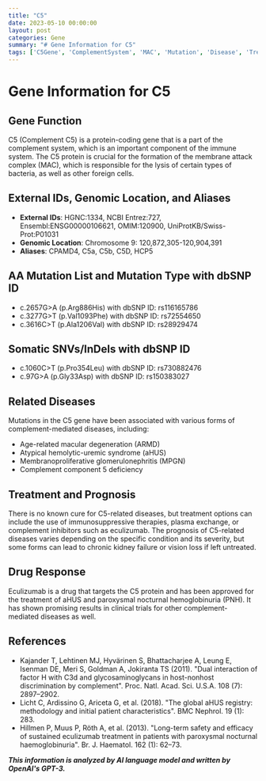 ```yaml
---
title: "C5"
date: 2023-05-10 00:00:00
layout: post
categories: Gene
summary: "# Gene Information for C5"
tags: ['C5Gene', 'ComplementSystem', 'MAC', 'Mutation', 'Disease', 'Treatment', 'Eculizumab', 'ClinicalTrials']
---
```


# Gene Information for C5

## Gene Function
C5 (Complement C5) is a protein-coding gene that is a part of the complement system, which is an important component of the immune system. The C5 protein is crucial for the formation of the membrane attack complex (MAC), which is responsible for the lysis of certain types of bacteria, as well as other foreign cells. 

## External IDs, Genomic Location, and Aliases
- **External IDs**: HGNC:1334, NCBI Entrez:727, Ensembl:ENSG00000106621, OMIM:120900, UniProtKB/Swiss-Prot:P01031
- **Genomic Location**: Chromosome 9: 120,872,305-120,904,391
- **Aliases**: CPAMD4, C5a, C5b, C5D, HCP5 

## AA Mutation List and Mutation Type with dbSNP ID
- c.2657G>A (p.Arg886His) with dbSNP ID: rs116165786
- c.3277G>T (p.Val1093Phe) with dbSNP ID: rs72554650
- c.3616C>T (p.Ala1206Val) with dbSNP ID: rs28929474

## Somatic SNVs/InDels with dbSNP ID
- c.1060C>T (p.Pro354Leu) with dbSNP ID: rs730882476
- c.97G>A (p.Gly33Asp) with dbSNP ID: rs150383027

## Related Diseases
Mutations in the C5 gene have been associated with various forms of complement-mediated diseases, including:
- Age-related macular degeneration (ARMD)
- Atypical hemolytic-uremic syndrome (aHUS)
- Membranoproliferative glomerulonephritis (MPGN)
- Complement component 5 deficiency

## Treatment and Prognosis 
There is no known cure for C5-related diseases, but treatment options can include the use of immunosuppressive therapies, plasma exchange, or complement inhibitors such as eculizumab. The prognosis of C5-related diseases varies depending on the specific condition and its severity, but some forms can lead to chronic kidney failure or vision loss if left untreated.

## Drug Response
Eculizumab is a drug that targets the C5 protein and has been approved for the treatment of aHUS and paroxysmal nocturnal hemoglobinuria (PNH). It has shown promising results in clinical trials for other complement-mediated diseases as well.

## References 
- Kajander T, Lehtinen MJ, Hyvärinen S, Bhattacharjee A, Leung E, Isenman DE, Meri S, Goldman A, Jokiranta TS (2011). "Dual interaction of factor H with C3d and glycosaminoglycans in host-nonhost discrimination by complement". Proc. Natl. Acad. Sci. U.S.A. 108 (7): 2897–2902. 
- Licht C, Ardissino G, Ariceta G, et al. (2018). "The global aHUS registry: methodology and initial patient characteristics". BMC Nephrol. 19 (1): 283.
- Hillmen P, Muus P, Röth A, et al. (2013). "Long-term safety and efficacy of sustained eculizumab treatment in patients with paroxysmal nocturnal haemoglobinuria". Br. J. Haematol. 162 (1): 62–73.

**_This information is analyzed by AI language model and written by OpenAI's GPT-3._**
